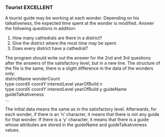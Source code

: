 ### Tourist EXCELLENT
A tourist guide may be working at each wonder. Depending on his talkativeness, the expected time spent at the wonder is modified. 
Answer the following questions in addition: 
1. How many cathedrals are there in a district? 
2. Give the district where the most time may be spent. 
3. Does every district have a cathedral?

The program should write out the answer for the 2nd and 3rd questions after the answers of the satisfactory level, but in a new line. The structure of the file is the same, there is a slight difference in the data of the wonders only:
<br>districtName wonderCount 
<br>type coordX coordY interestLevel yearOfBuild n 
<br>type coordX coordY interestLevel yearOfBuild y guideName guideTalkativeness 
<br>…

The initial data means the same as in the satisfactory level. Afterwards, for each wonder, if there is an ‘n’ character, it means that there is not any guide for that wonder. If there is a ‘y’ character, it means that there is a guide whose attributes are stored in the guideName and guideTalkativeness values.
